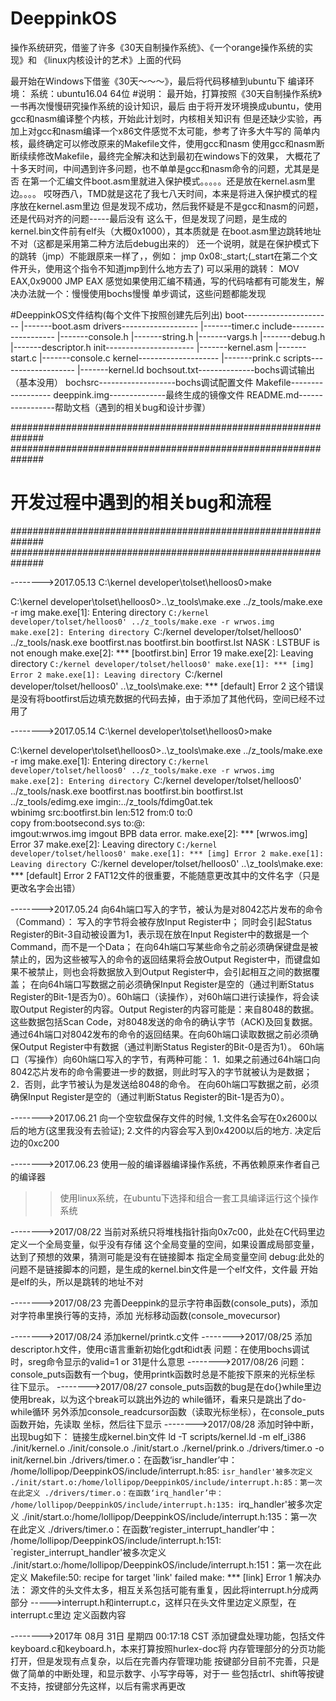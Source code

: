 # DeeppinkOS
操作系统研究，借鉴了许多《30天自制操作系统》、《一个orange操作系统的实现》和
《linux内核设计的艺术》上面的代码

最开始在Windows下借鉴《30天～～～》，最后将代码移植到ubuntu下
编译环境：
系统：ubuntu16.04 64位
#说明：
    最开始，打算按照《30天自制操作系统》一书再次慢慢研究操作系统的设计知识，最后
由于将开发环境换成ubuntu，使用gcc和nasm编译整个内核，开始此计划时，内核相关知识有
但是还缺少实验，再加上对gcc和nasm编译一个x86文件感觉不太可能，参考了许多大牛写的
简单内核，最终确定可以修改原来的Makefile文件，使用gcc和nasm
    使用gcc和nasm断断续续修改Makefile，最终完全解决和达到最初在windows下的效果，
大概花了十多天时间，中间遇到许多问题，也不单单是gcc和nasm命令的问题，尤其是是否
在第一个汇编文件boot.asm里就进入保护模式。。。。。还是放在kernel.asm里边。。。。
哎呀西八，TMD就是这花了我七八天时间，本来是将进入保护模式的程序放在kernel.asm里边
但是发现不成功，然后我怀疑是不是gcc和nasm的问题，还是代码对齐的问题-----最后没有
这么干，但是发现了问题，是生成的kernel.bin文件前有elf头（大概0x1000），其本质就是
在boot.asm里边跳转地址不对（这都是采用第二种方法后debug出来的）
    还一个说明，就是在保护模式下的跳转（jmp）不能跟原来一样了，，例如：
    jmp 0x08:_start;(_start在第二个文件开头，使用这个指令不知道jmp到什么地方去了)
    可以采用的跳转：
    MOV EAX,0x9000
    JMP EAX
感觉如果使用汇编不精通，写的代码啥都有可能发生，解决办法就一个：慢慢使用bochs慢慢
单步调试，这些问题都能发现

#DeeppinkOS文件结构(每个文件下按照创建先后列出)
boot----------------------
    |-------boot.asm
drivers-------------------
    |-------timer.c
include-------------------
    |-------console.h
    |-------string.h
    |-------vargs.h
    |-------debug.h
    |-------descriptor.h
init----------------------
    |-------kernel.asm
    |-------start.c
    |-------console.c
kernel--------------------
    |-------prink.c
scripts-------------------
    |-------kernel.ld
bochsout.txt--------------bochs调试输出（基本没用）
bochsrc-------------------bochs调试配置文件
Makefile------------------
deeppink.img--------------最终生成的镜像文件
README.md-----------------帮助文档（遇到的相关bug和设计步骤）

##############################################################
##############################################################
#       开发过程中遇到的相关bug和流程
##############################################################
##############################################################

-------->2017.05.13
C:\kernel developer\tolset\helloos0>make

C:\kernel developer\tolset\helloos0>..\z_tools\make.exe
../z_tools/make.exe -r img
make.exe[1]: Entering directory `C:/kernel developer/tolset/helloos0'
../z_tools/make.exe -r wrwos.img
make.exe[2]: Entering directory `C:/kernel developer/tolset/helloos0'
../z_tools/nask.exe bootfirst.nas bootfirst.bin bootfirst.lst
NASK : LSTBUF is not enough
make.exe[2]: *** [bootfirst.bin] Error 19
make.exe[2]: Leaving directory `C:/kernel developer/tolset/helloos0'
make.exe[1]: *** [img] Error 2
make.exe[1]: Leaving directory `C:/kernel developer/tolset/helloos0'
..\z_tools\make.exe: *** [default] Error 2
    这个错误是没有将bootfirst后边填充数据的代码去掉，由于添加了其他代码，空间已经不过用了

-------->2017.05.14
C:\kernel developer\tolset\helloos0>make

C:\kernel developer\tolset\helloos0>..\z_tools\make.exe
../z_tools/make.exe -r img
make.exe[1]: Entering directory `C:/kernel developer/tolset/helloos0'
../z_tools/make.exe -r wrwos.img
make.exe[2]: Entering directory `C:/kernel developer/tolset/helloos0'
../z_tools/nask.exe bootfirst.nas bootfirst.bin bootfirst.lst
../z_tools/edimg.exe   imgin:../z_tools/fdimg0at.tek \
        wbinimg src:bootfirst.bin len:512 from:0 to:0 \
        copy from:bootsecond.sys to:@: \
        imgout:wrwos.img
imgout BPB data error.
make.exe[2]: *** [wrwos.img] Error 37
make.exe[2]: Leaving directory `C:/kernel developer/tolset/helloos0'
make.exe[1]: *** [img] Error 2
make.exe[1]: Leaving directory `C:/kernel developer/tolset/helloos0'
..\z_tools\make.exe: *** [default] Error 2
FAT12文件的很重要，不能随意更改其中的文件名字（只是更改名字会出错）


-------->2017.05.24
向64h端口写入的字节，被认为是对8042芯片发布的命令（Command）： 写入的字节将会被存放Input Register中； 同时会引起Status Register的Bit-3自动被设置为1，表示现在放在Input Register中的数据是一个Command，而不是一个Data；
在向64h端口写某些命令之前必须确保键盘是被禁止的，因为这些被写入的命令的返回结果将会放Output Register中，而键盘如果不被禁止，则也会将数据放入到Output Register中，会引起相互之间的数据覆盖；
在向64h端口写数据之前必须确保Input Register是空的（通过判断Status Register的Bit-1是否为0）。60h端口（读操作），对60h端口进行读操作，将会读取Output Register的内容。Output Register的内容可能是：来自8048的数据。这些数据包括Scan Code，对8048发送的命令的确认字节（ACK)及回复数据。 通过64h端口对8042发布的命令的返回结果。在向60h端口读取数据之前必须确保Output Register中有数据（通过判断Status Register的Bit-0是否为1）。
60h端口（写操作）向60h端口写入的字节，有两种可能： 
1．如果之前通过64h端口向8042芯片发布的命令需要进一步的数据，则此时写入的字节就被认为是数据； 
2．否则，此字节被认为是发送给8048的命令。 在向60h端口写数据之前，必须确保Input Register是空的（通过判断Status Register的Bit-1是否为0）。

-------->2017.06.21
向一个空软盘保存文件的时候,
1.文件名会写在0x2600以后的地方(这里我没有去验证);
2.文件的内容会写入到0x4200以后的地方.
决定后边的0xc200

-------->2017.06.23
      使用一般的编译器编译操作系统，不再依赖原来作者自己的编译器
>>使用linux系统，在ubuntu下选择和组合一套工具编译运行这个操作系统

-------->2017/08/22
   当前对系统只将堆栈指针指向0x7c00，此处在C代码里边定义一个全局变量，似乎没有存储
这个全局变量的空间，如果设置成局部变量，达到了预想的效果，猜测可能是没有在链接脚本
指定全局变量空间
   debug:此处的问题不是链接脚本的问题，是生成的kernel.bin文件是一个elf文件，文件最
开始是elf的头，所以是跳转的地址不对

-------->2017/08/23
   完善Deeppink的显示字符串函数(console_puts)，添加对字符串里换行等的支持，添加
光标移动函数(console_movecursor)

-------->2017/08/24
   添加kernel/printk.c文件
-------->2017/08/25
   添加descriptor.h文件，使用c语言重新初始化gdt和idt表
   问题：在使用bochs调试时，sreg命令显示的valid=1 or 31是什么意思
-------->2017/08/26
   问题：console_puts函数有一个bug，使用printk函数时总是不能按下原来的光标坐标
往下显示。
-------->2017/08/27
   console_puts函数的bug是在do{}while里边使用break，以为这个break可以跳出外边的
while循环，看来只是跳出了do-while循环
   另外添加console_readcursor函数（读取光标坐标），在console_puts函数开始，先读取
坐标，然后往下显示
-------->2017/08/28
添加时钟中断，出现bug如下：
链接生成kernel.bin文件
ld -T scripts/kernel.ld -m elf_i386 ./init/kernel.o ./init/console.o ./init/start.o ./kernel/prink.o ./drivers/timer.o -o init/kernel.bin
./drivers/timer.o：在函数‘isr_handler’中：
/home/lollipop/DeeppinkOS/include/interrupt.h:85: `isr_handler'被多次定义
./init/start.o:/home/lollipop/DeeppinkOS/include/interrupt.h:85：第一次在此定义
./drivers/timer.o：在函数‘irq_handler’中：
/home/lollipop/DeeppinkOS/include/interrupt.h:135: `irq_handler'被多次定义
./init/start.o:/home/lollipop/DeeppinkOS/include/interrupt.h:135：第一次在此定义
./drivers/timer.o：在函数‘register_interrupt_handler’中：
/home/lollipop/DeeppinkOS/include/interrupt.h:151: `register_interrupt_handler'被多次定义
./init/start.o:/home/lollipop/DeeppinkOS/include/interrupt.h:151：第一次在此定义
Makefile:50: recipe for target 'link' failed
make: *** [link] Error 1
解决办法：
    源文件的头文件太多，相互关系包括可能有重复，因此将interrupt.h分成两部分
----->interrupt.h和interrupt.c，这样只在头文件里边定义原型，在interrupt.c里边
定义函数内容

-------->2017年 08月 31日 星期四 00:17:18 CST
    添加键盘处理功能，包括文件keyboard.c和keyboard.h，本来打算按照hurlex-doc将
内存管理部分的分页功能打开，但是发现有点复杂，以后在完善内存管理功能
    按键部分目前不完善，只是做了简单的中断处理，和显示数字、小写字母等，对于一
些包括ctrl、shift等按键不支持，按键部分先这样，以后有需求再更改


